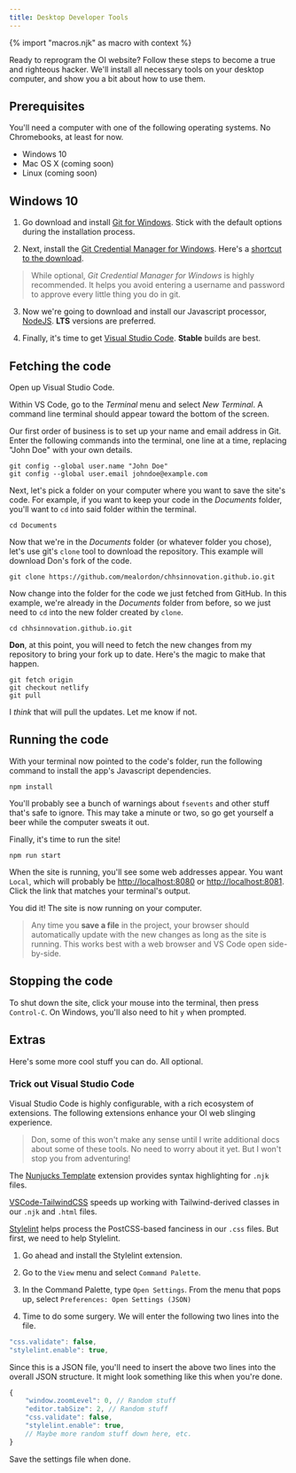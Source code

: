 ```yaml
---
title: Desktop Developer Tools
---
```

{% import "macros.njk" as macro with context %}

Ready to reprogram the OI website? Follow these steps to become a true and righteous hacker. We'll install all necessary tools on your desktop computer, and show you a bit about how to use them.

## Prerequisites

You'll need a computer with one of the following operating systems. No Chromebooks, at least for now.

* Windows 10
* Mac OS X (coming soon)
* Linux (coming soon)

## Windows 10

1. Go download and install [Git for Windows](https://gitforwindows.org/). Stick with the default options during the installation process.

2. Next, install the [Git Credential Manager for Windows](https://github.com/Microsoft/Git-Credential-Manager-for-Windows). Here's a [shortcut to the download](https://github.com/Microsoft/Git-Credential-Manager-for-Windows/releases/latest). 

> While optional, *Git Credential Manager for Windows* is highly recommended. It helps you avoid entering a username and password to approve every little thing you do in git.

3. Now we're going to download and install our Javascript processor, [NodeJS](https://nodejs.org/en/). **LTS** versions are preferred.

4. Finally, it's time to get [Visual Studio Code](https://code.visualstudio.com/). **Stable** builds are best.

## Fetching the code

Open up Visual Studio Code. 

Within VS Code, go to the *Terminal* menu and select *New Terminal*. A command line terminal should appear toward the bottom of the screen.

Our first order of business is to set up your name and email address in Git. Enter the following commands into the terminal, one line at a time, replacing "John Doe" with your own details.

``` shell
git config --global user.name "John Doe"
git config --global user.email johndoe@example.com
```

Next, let's pick a folder on your computer where you want to save the site's code. For example, if you want to keep your code in the *Documents* folder, you'll want to `cd` into said folder within the terminal. 

``` shell
cd Documents
```

Now that we're in the *Documents* folder (or whatever folder you chose), let's use git's `clone` tool to download the repository. This example will download Don's fork of the code.

``` shell
git clone https://github.com/mealordon/chhsinnovation.github.io.git
```

Now change into the folder for the code we just fetched from GitHub. In this example, we're already in the *Documents* folder from before, so we just need to `cd` into the new folder created by `clone`.

``` shell
cd chhsinnovation.github.io.git
```

**Don**, at this point, you will need to fetch the new changes from my repository to bring your fork up to date. Here's the magic to make that happen. 

``` shell
git fetch origin
git checkout netlify
git pull
```

I *think* that will pull the updates. Let me know if not. 

## Running the code

With your terminal now pointed to the code's folder, run the following command to install the app's Javascript dependencies.

``` shell
npm install
```

You'll probably see a bunch of warnings about `fsevents` and other stuff that's safe to ignore. This may take a minute or two, so go get yourself a beer while the computer sweats it out.

Finally, it's time to run the site!

``` shell
npm run start
```

When the site is running, you'll see some web addresses appear. You want `Local`, which will probably be [http://localhost:8080](http://localhost:8080) or [http://localhost:8081](http://localhost:8081). Click the link that matches your terminal's output.

You did it! The site is now running on your computer.

> Any time you **save a file** in the project, your browser should automatically update with the new changes as long as the site is running. This works best with a web browser and VS Code open side-by-side.

## Stopping the code

To shut down the site, click your mouse into the terminal, then press `Control-C`. On Windows, you'll also need to hit `y` when prompted.

## Extras

Here's some more cool stuff you can do. All optional.

### Trick out Visual Studio Code

Visual Studio Code is highly configurable, with a rich ecosystem of extensions. The following extensions enhance your OI web slinging experience.

> Don, some of this won't make any sense until I write additional docs about some of these tools. No need to worry about it yet. But I won't stop you from adventuring!

The [Nunjucks Template](https://marketplace.visualstudio.com/items?itemName=eseom.nunjucks-template#overview) extension provides syntax highlighting for `.njk` files.

[VSCode-TailwindCSS](https://marketplace.visualstudio.com/items?itemName=bradlc.vscode-tailwindcss) speeds up working with Tailwind-derived classes in our `.njk` and `.html` files.

[Stylelint](https://marketplace.visualstudio.com/items?itemName=stylelint.vscode-stylelint) helps process the PostCSS-based fanciness in our `.css` files. But first, we need to help Stylelint.

1. Go ahead and install the Stylelint extension.

2. Go to the `View` menu and select `Command Palette`.

3. In the Command Palette, type `Open Settings`. From the menu that pops up, select `Preferences: Open Settings (JSON)`

4. Time to do some surgery. We will enter the following two lines into the file.

``` js
"css.validate": false, 
"stylelint.enable": true, 
```

Since this is a JSON file, you'll need to insert the above two lines into the overall JSON structure. It might look something like this when you're done.

``` js
{
    "window.zoomLevel": 0, // Random stuff
    "editor.tabSize": 2, // Random stuff
    "css.validate": false,
    "stylelint.enable": true,
    // Maybe more random stuff down here, etc.
}
```

Save the settings file when done.